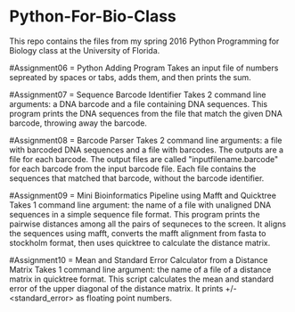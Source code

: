 # Python-For-Bio-Class
This repo contains the files from my spring 2016 Python Programming for Biology class at the University of Florida. 

#Assignment06 = Python Adding Program
Takes an input file of numbers sepreated by spaces or tabs, adds them, and then prints the sum.

#Assignment07 = Sequence Barcode Identifier
Takes 2 command line arguments: a DNA barcode and a file containing DNA sequences. This program prints the DNA sequences from the file that match the given DNA barcode, throwing away the barcode.

#Assignment08 = Barcode Parser
Takes 2 command line arguments: a file with barcoded DNA sequences and a file with barcodes. The outputs are a file for each barcode. The output files are called "inputfilename.barcode" for each barcode from the input barcode file. Each file contains the sequences that matched that barcode, without the barcode identifier.

#Assignment09 = Mini Bioinformatics Pipeline using Mafft and Quicktree
Takes 1 command line argument: the name of a file with unaligned DNA sequences in a simple sequence file format. This program prints the pairwise distances among all the pairs of sequneces to the screen. It aligns the sequences using mafft, converts the mafft alignment from fasta to stockholm format, then uses quicktree to calculate the distance matrix.

#Assignment10 = Mean and Standard Error Calculator from a Distance Matrix
Takes 1 command line argument: the name of a file of a distance matrix in quicktree format. This script calculates the mean and standard error of the upper diagonal of the distance matrix. It prints <mean> +/- <standard_error> as floating point numbers.
